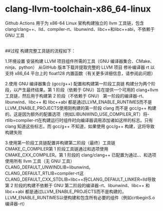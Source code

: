 # clang-llvm-toolchain-x86_64-linux
Github Actions 用于为 x86-64 Linux 架构构建独立的 llvm 工具链，包含clang/clang++、lld、compiler-rt、libunwind、libc++和libc++abi，不依赖于 GNU 工具

<br>
##过程
构建完整工具链的流程如下：

1.环境设置
安装构建 LLVM 项目组件所需的工具（GNU 编译器集合、CMake、ninja、python）
从GitHub 版本下载并提取完整的 LLVM 项目
修补编译器 rt 以支持 x86_64 平台上的 float128 内置函数（有关更多详细信息，请参阅此问题）

2.使用 GNU 编译器集合 (gcc/g++) 配置和构建第一阶段工具链
构建分为两个阶段，以产生最终结果。第 1 阶段（依赖于 GNU）旨在提供一个可用的 clang+llvm 工具链，然后用于构建第 2 阶段（不依赖于 GNU）
第一阶段的编译器-rt、libunwind、libc++ 和 libc++abi 都是通过LLVM_ENABLE_RUNTIMES而不是LLVM_ENABLE_PROJECTS使用刚构建的第一阶段 clang 而不是 gcc/g++ 构建的。这是因为额外的配置选项（例如LIBUNWIND_USE_COMPILER_RT）将-rtlib=compiler-rt在构建运行时组件时向编译器调用添加诸如这样的标志。只有 clang 知道这些标志，而 gcc/g++ 不知道，如果使用 gcc/g++ 构建，这将导致构建失败

3.使用第一阶段工具链配置并构建第二阶段（最终）工具链
CMAKE_C_COMPILER第 1 阶段工具链通过和选项使用CMAKE_CXX_COMPILER。第 1 阶段的 clang/clang++ 已配置为通过、、和选项使用所有 llvm 工具（无 GNU 工具）CLANG_DEFAULT_UNWINDLIB=libunwind。CLANG_DEFAULT_RTLIB=compiler-rt这CLANG_DEFAULT_CXX_STDLIB=libc++将CLANG_DEFAULT_LINKER=lld导致第 2 阶段的构建不依赖于 GNU
第二阶段的编译器-rt、libunwind、libc++ 和 libc++abi 都是通过LLVM_ENABLE_PROJECTS而不是构建的，LLVM_ENABLE_RUNTIMES以便构建和包含所有必要的组件（例如crtbeginS.o编译器-rt）
